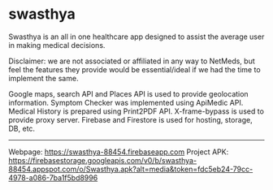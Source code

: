 # swasthya

Swasthya is an all in one healthcare app designed to assist the average user in making medical decisions. 

Disclaimer: we are not associated or affiliated in any way to NetMeds, but feel the features they provide would be essential/ideal if we had the time to implement the same.

Google maps, search API and Places API is used to provide geolocation information.
Symptom Checker was implemented using ApiMedic API.
Medical History is prepared using Print2PDF API.
X-frame-bypass is used to provide proxy server.
Firebase and Firestore is used for hosting, storage, DB, etc.

------------------------------
Webpage: https://swasthya-88454.firebaseapp.com
Project APK: https://firebasestorage.googleapis.com/v0/b/swasthya-88454.appspot.com/o/Swasthya.apk?alt=media&token=fdc5eb24-79cc-4978-a086-7ba1f5bd8996
